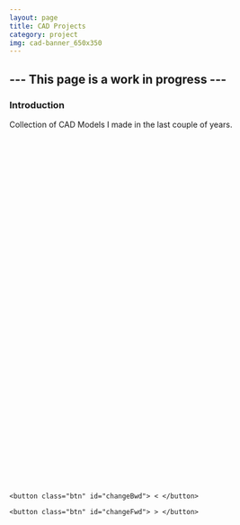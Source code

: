 ```yaml
---
layout: page
title: CAD Projects
category: project
img: cad-banner_650x350
---
```


## --- This page is a work in progress ---


### Introduction

Collection of CAD Models I made in the last couple of years.


<meta name="viewport" content="width=device-width, initial-scale=1.0" />
<title>Three.js 3D Model</title>
<div id="threejs-viewport" style="width: 100%; height: 600px;"></div>


<br>

<div class="container" >

    <button class="btn" id="changeBwd"> < </button>

    <button class="btn" id="changeFwd"> > </button>

</div>


<script type="module" src="{{ 'js/projects3d.js' | relative_url }}"></script>
